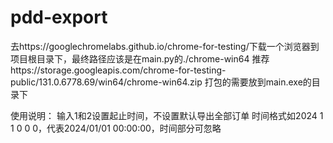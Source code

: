 # pdd-export

去https://googlechromelabs.github.io/chrome-for-testing/下载一个浏览器到项目根目录下，最终路径应该是在main.py的./chrome-win64
推荐https://storage.googleapis.com/chrome-for-testing-public/131.0.6778.69/win64/chrome-win64.zip
打包的需要放到main.exe的目录下

使用说明：
输入1和2设置起止时间，不设置默认导出全部订单
时间格式如2024 1 1 0 0 0，代表2024/01/01 00:00:00，时间部分可忽略